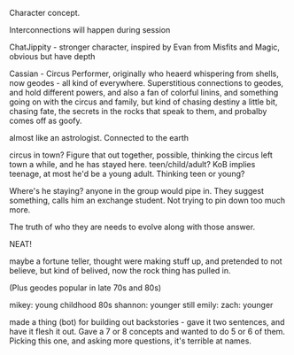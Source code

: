 

Character concept.

Interconnections will happen during session

ChatJippity - stronger character, inspired by Evan from Misfits and Magic,
obvious but have depth

Cassian - Circus Performer, originally who heaerd whispering from
shells, now geodes - all kind of everywhere.  Superstitious
connections to geodes, and hold different powers, and also a fan of
colorful linins, and something going on with the circus and family,
but kind of chasing destiny a little bit, chasing fate, the secrets in
the rocks that speak to them, and probalby comes off as goofy.

almost like an astrologist. Connected to the earth

circus in town?  Figure that out together, possible, thinking the circus left
town a while, and he has stayed here.  teen/child/adult? KoB implies teenage,
at most he'd be a young adult.  Thinking teen or young?

Where's he staying?  anyone in the group would pipe in.  They suggest something,
calls him an exchange student.  Not trying to pin down too much more.

The truth of who they are needs to evolve along with those answer.

NEAT!

maybe a fortune teller, thought were making stuff up, and pretended to not believe,
but kind of belived, now the rock thing has pulled in.

(Plus geodes popular in late 70s and 80s)

mikey: young childhood 80s
shannon: younger still
emily:
zach: younger

made a thing (bot) for building out backstories - gave it two sentences, and
have it flesh it out. Gave a 7 or 8 concepts and wanted to do 5 or 6 of them.
Picking this one, and asking more questions, it's terrible at names.

